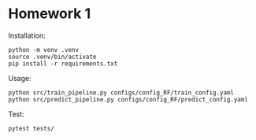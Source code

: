 Homework 1
==============================

Installation: 
~~~
python -m venv .venv
source .venv/bin/activate
pip install -r requirements.txt
~~~
Usage:
~~~
python src/train_pipeline.py configs/config_RF/train_config.yaml
python src/predict_pipeline.py configs/config_RF/predict_config.yaml
~~~

Test:
~~~
pytest tests/